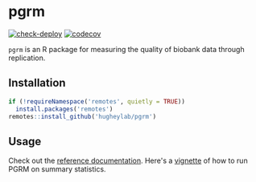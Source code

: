# pgrm

[![check-deploy](https://github.com/hugheylab/pgrm/workflows/check-deploy/badge.svg)](https://github.com/hugheylab/pgrm/actions)
[![codecov](https://codecov.io/gh/hugheylab/pgrm/branch/main/graph/badge.svg)](https://codecov.io/gh/hugheylab/pgrm)

`pgrm` is an R package for measuring the quality of biobank data through replication.

## Installation

```r
if (!requireNamespace('remotes', quietly = TRUE))
  install.packages('remotes')
remotes::install_github('hugheylab/pgrm')
```

## Usage

Check out the [reference documentation](https://pgrm.hugheylab.org/reference/index.html).
Here's a [vignette](https://pgrm.hugheylab.org/articles/my-vignette.html) of how to run PGRM on summary statistics.
